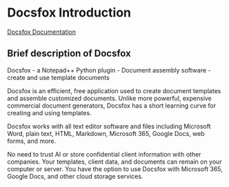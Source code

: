 # Docsfox Introduction

[Docsfox Documentation](Docsfox.md)

## Brief description of Docsfox

Docsfox - a Notepad++ Python plugin - Document assembly software - create and use template documents

Docsfox is an efficient, free application used to create document templates and assemble customized documents. Unlike more powerful, expensive commercial document generators, Docsfox has a short learning curve for creating and using templates.

Docsfox works with all text editor software and files including Microsoft Word, plain text, HTML, Markdown, Microsoft 365, Google Docs, web forms, and more.

No need to trust AI or store confidential client information with other companies. Your templates, client data, and documents can remain on your computer or server. You have the option to use Docsfox with Microsoft 365, Google Docs, and other cloud storage services.
